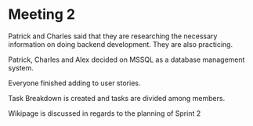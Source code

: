 # Meeting 2 

Patrick and Charles said that they are researching the necessary information on doing backend development. They are also practicing. 

Patrick, Charles and Alex decided on MSSQL as a database management system. 

Everyone finished adding to user stories.

Task Breakdown is created and tasks are divided among members.

Wikipage is discussed in regards to the planning of Sprint 2

